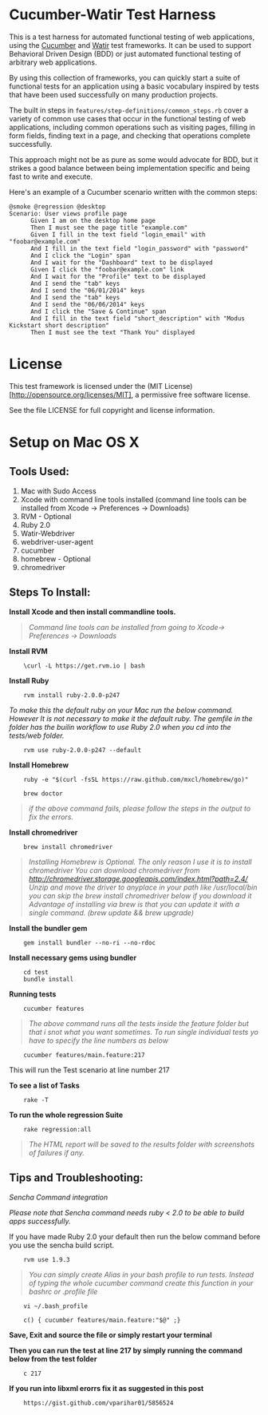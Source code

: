 Cucumber-Watir Test Harness
===========================

This is a test harness for automated functional testing of web applications, using the [Cucumber](http://cukes.info/) and [Watir](http://watir.com/) test frameworks. It can be used to support Behavioral Driven Design (BDD) or just automated functional testing of arbitrary web applications.

By using this collection of frameworks, you can quickly start a suite of functional tests for an application using a basic vocabulary inspired by tests that have been used successfully on many production projects.

The built in steps in `features/step-definitions/common_steps.rb` cover a variety of common use cases that occur in the functional testing of web applications, including common operations such as visiting pages, filling in form fields, finding text in a page, and checking that operations complete successfully.

This approach might not be as pure as some would advocate for BDD, but it strikes a good balance between being implementation specific and being fast to write and execute.

Here's an example of a Cucumber scenario written with the common steps:

```
@smoke @regression @desktop
Scenario: User views profile page
      Given I am on the desktop home page
      Then I must see the page title "example.com"
      Given I fill in the text field "login_email" with "foobar@example.com"
      And I fill in the text field "login_password" with "password"
      And I click the "Login" span
      And I wait for the "Dashboard" text to be displayed
      Given I click the "foobar@example.com" link
      And I wait for the "Profile" text to be displayed
      And I send the "tab" keys
      And I send the "06/01/2014" keys
      And I send the "tab" keys
      And I send the "06/06/2014" keys
      And I click the "Save & Continue" span
      And I fill in the text field "short_description" with "Modus Kickstart short description"
      Then I must see the text "Thank You" displayed
```

License
=======

This test framework is licensed under the (MIT License)[http://opensource.org/licenses/MIT], a permissive free software license.

See the file LICENSE for full copyright and license information.


Setup on Mac OS X
=================

Tools Used:
-----------

1. Mac with Sudo Access
2. Xcode with command line tools installed (command line tools can be installed from Xcode -> Preferences -> Downloads)
3. RVM - Optional
4. Ruby 2.0
5. Watir-Webdriver
6. webdriver-user-agent
7. cucumber
8. homebrew - Optional
9. chromedriver


Steps To Install:
-----------------

**Install Xcode and then install commandline tools.**
>*Command line tools can be installed from going to Xcode-> Preferences -> Downloads*

**Install RVM**

		\curl -L https://get.rvm.io | bash

**Install Ruby**

		rvm install ruby-2.0.0-p247

*To make this the default ruby on your Mac run the below command. However It is not necessary to make it the default ruby. The gemfile in the folder has the builin workflow to use Ruby 2.0 when you cd into the tests/web folder.*

		rvm use ruby-2.0.0-p247 --default

**Install Homebrew**

		ruby -e "$(curl -fsSL https://raw.github.com/mxcl/homebrew/go)"

		brew doctor

>*if the above command fails, please follow the steps in the output to fix the errors.*

**Install chromedriver**

		brew install chromedriver

>*Installing Homebrew is Optional. The only reason I use it is to install chromedriver*
>*You can download chromedriver from http://chromedriver.storage.googleapis.com/index.html?path=2.4/*
>*Unzip and move the driver to anyplace in your path like /usr/local/bin*
>*you can skip the brew install chromedriver below if you download it*
>*Advantage of installing via brew is that you can update it with a single command. (brew update && brew upgrade)*

**Install the bundler gem**

		gem install bundler --no-ri --no-rdoc

**Install necessary gems using bundler**

		cd test
		bundle install

**Running tests**

		cucumber features

>*The above command runs all the tests inside the feature folder but that i snot what you want sometimes. To run single individual tests yo have to specify the line numbers as below*

		cucumber features/main.feature:217

This will run the Test scenario at line number 217

**To see a list of Tasks**

		rake -T

**To run the whole regression Suite**

		rake regression:all

>*The HTML report will be saved to the results folder with screenshots of failures if any.*


Tips and Troubleshooting:
--------------------------

*Sencha Command integration*

*Please note that Sencha command needs ruby < 2.0 to be able to build apps successfully.*

If you have made Ruby 2.0 your default then run the below command before you use the sencha build script.

		rvm use 1.9.3

>*You can simply create Alias in your bash profile to run tests. Instead of typing the whole cucumber command create this function in your bashrc or .profile file*

		vi ~/.bash_profile

		c() { cucumber features/main.feature:"$@" ;}


**Save, Exit and source the file or simply restart your terminal**

**Then you can run the test at line 217 by simply running the command below from the test folder**

		c 217


**If you run into libxml erorrs fix it as suggested in this post**

		https://gist.github.com/vparihar01/5856524


